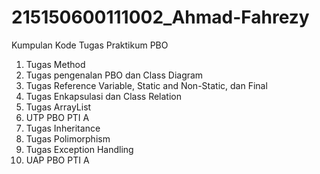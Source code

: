 # 215150600111002_Ahmad-Fahrezy
Kumpulan Kode Tugas Praktikum PBO

1. Tugas Method
2. Tugas pengenalan PBO dan Class Diagram
3. Tugas Reference Variable, Static and Non-Static, dan Final
4. Tugas Enkapsulasi dan Class Relation
5. Tugas ArrayList
6. UTP PBO PTI A
7. Tugas Inheritance
8. Tugas Polimorphism
9. Tugas Exception Handling
10. UAP PBO PTI A
